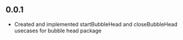 ## 0.0.1

* Created and implemented startBubbleHead and closeBubbleHead usecases for bubble head package
